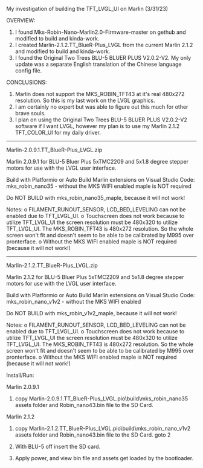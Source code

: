 My investigation of building the TFT_LVGL_UI on Marlin (3/31/23)

OVERVIEW:
1) I found Mks-Robin-Nano-Marlin2.0-Firmware-master on gethub and modified to 
build and kinda-work.
2) I created Marlin-2.1.2.TT_BlueR-Plus_LVGL from the current Marlin 2.1.2 and
modified to build and kinda-work.
3) I found the Original Two Trees BLU-5 BLUER PLUS V2.0.2-V2. My only update 
was a separate English translation of the Chinese language config file.

CONCLUSIONS:
1) Marlin does not support the MKS_ROBIN_TFT43 at it's real 480x272 resolution. 
So this is my last work on the LVGL graphics.
2) I am certainly no expert but was able to figure out this much for other brave souls.
3) I plan on using the Original Two Trees BLU-5 BLUER PLUS V2.0.2-V2 software if I want
LVGL, however my plan is to use my Marlin 2.1.2 TFT_COLOR_UI for my daily driver.

********************************************************************************
Marlin-2.0.9.1.TT_BlueR-Plus_LVGL.zip

Marlin 2.0.9.1 for BLU-5 Bluer Plus 5xTMC2209 and 5x1.8 degree stepper motors for use with the LVGL user
interface.

Build with Platformio or Auto Build Marlin extensions on Visual Studio Code: 
mks_robin_nano35 		- without the MKS WIFI enabled maple is NOT required

Do NOT BUILD with mks_robin_nano35_maple, because it will not work!

Notes:
o FILAMENT_RUNOUT_SENSOR, LCD_BED_LEVELING can not be enabled due to TFT_LVGL_UI.
o Touchscreen does not work because to utilize TFT_LVGL_UI the screen resolution must be 480x320 to
utilize TFT_LVGL_UI. The MKS_ROBIN_TFT43 is 480x272 resolution. So the whole screen won't fit and 
doesn't seem to be able to be calibrated by M995 over pronterface.
o Without the MKS WIFI enabled maple is NOT required (because it will not work!)

********************************************************************************
Marlin-2.1.2.TT_BlueR-Plus_LVGL.zip

Marlin 2.1.2 for BLU-5 Bluer Plus 5xTMC2209 and 5x1.8 degree stepper motors for use with the LVGL user
interface.

Build with Platformio or Auto Build Marlin extensions on Visual Studio Code: 
mks_robin_nano_v1v2				- without the MKS WIFI enabled

Do NOT BUILD with mks_robin_v1v2_maple, because it will not work!

Notes:
o FILAMENT_RUNOUT_SENSOR, LCD_BED_LEVELING can not be enabled due to TFT_LVGL_UI.
o Touchscreen does not work because to utilize TFT_LVGL_UI the screen resolution must be 480x320 to
utilize TFT_LVGL_UI. The MKS_ROBIN_TFT43 is 480x272 resolution. So the whole screen won't fit and 
doesn't seem to be able to be calibrated by M995 over pronterface.
o Without the MKS WIFI enabled maple is NOT required (because it will not work!)

Install/Run:

Marlin 2.0.9.1
1. copy Marlin-2.0.9.1.TT_BlueR-Plus_LVGL\.pio\build\mks_robin_nano35 assets folder and 
Robin_nano43.bin file to the SD Card.

Marlin 2.1.2
1. copy Marlin-2.1.2.TT_BlueR-Plus_LVGL\.pio\build\mks_robin_nano_v1v2 assets folder and 
Robin_nano43.bin file to the SD Card.
goto 2

2. With BLU-5 off insert the SD card.
3. Apply power, and view bin file and assets get loaded by the bootloader.
